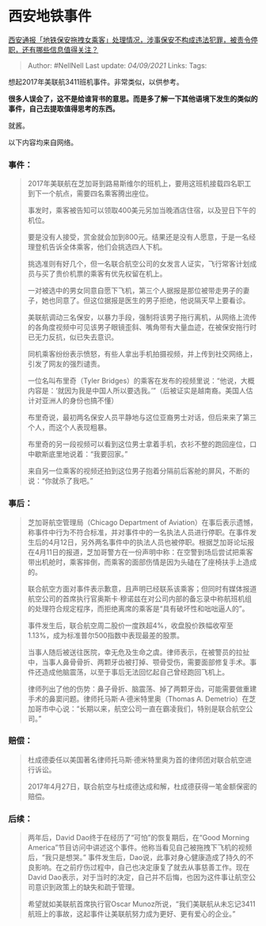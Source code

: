 # 西安地铁事件
[西安通报「地铁保安拖拽女乘客」处理情况，涉事保安不构成违法犯罪，被责令停职，还有哪些信息值得关注？](https://www.zhihu.com/question/484183679/answer/2099615547)

> Author: #NellNell
Last update: *04/09/2021*
Links:
Tags:

想起2017年美联航3411班机事件。非常类似，以供参考。

**很多人误会了，这不是给谁背书的意思。而是多了解一下其他语境下发生的类似的事件，自己去提取值得思考的东西。**

就酱。

以下内容均来自网络。

### 事件：

> 2017年美联航在芝加哥到路易斯维尔的班机上，要用这班机接载四名职工到下一个航点，需要四名乘客腾出座位。
>
> 事发时，乘客被告知可以领取400美元另加当晚酒店住宿，以及翌日下午的机位。
>
> 要是没有人接受，赏金就会加到800元。结果还是没有人愿意，于是一名经理登机告诉全体乘客，他们会挑选四人下机。
>
> 挑选准则有好几个，但一名联合航空公司的女发言人证实，飞行常客计划成员与买了贵价机票的乘客有优先权留在机上。
>
> 一对被选中的男女同意自愿下飞机，第三个人据报是那位被带走男子的妻子，她也同意了。但这位据报是医生的男子拒绝，他说隔天早上要看诊。
>
> 美联航调动三名保安，以暴力手段，强制将该男子拖行离机，从网络上流传的各角度视频中可见该男子眼镜歪斜、嘴角带有大量血迹，在被保安拖行时已无力反抗，似已失去意识。
>
> 同机乘客纷纷表示愤怒，有些人拿出手机拍摄视频，并上传到社交网络上，引发了网友的强烈谴责。
>
> 一位名叫布里奇（Tyler Bridges）的乘客在发布的视频里说：“他说，大概内容是：‘就因为我是中国人所以要选我。’”（后被证实是越南裔。美国人估计对亚洲人的身份也搞不懂）
>
> 布里奇说，最初两名保安人员平静地与这位亚裔男士对话，但后来来了第三个人，而这个人表现粗暴。
>
> 布里奇的另一段视频可以看到这位男士拿着手机，衣衫不整的跑回座位，口中歇斯底里地说着：“我要回家。”
>
> 来自另一位乘客的视频还拍到这位男子抱着分隔前后客舱的屏风，不断的说：“你就杀了我吧。”

### 事后：

> 芝加哥航空管理局（Chicago Department of Aviation）在事后表示遗憾，称事件中行为不符合标准，并对事件中的一名执法人员进行停职。在事件发生后的4月12日，另外两名事件中的执法人员也被停职。根据芝加哥论坛报在4月11日的报道，芝加哥警方在一份声明中称：在空警到场后尝试把乘客带出机舱时，乘客摔倒，而乘客的面部伤情是因为头磕在了座椅扶手上造成的。
>
> 联合航空方面对事件表示歉意，且声明已经联系该乘客；但同时有媒体报道航空公司的首席执行官奥斯卡·穆诺兹在对公司内部的备忘录中称航班机组的处理符合规定程序，而拒绝离席的乘客是“具有破坏性和咄咄逼人的”。
>
> 事件发生后，联合航空周二股价一度跌超4%，收盘股价跌幅收窄至1.13%，成为标准普尔500指数中表现最差的股票。
>
> 当事人随后被送往医院，幸无危及生命之虞。律师表示，在被警员的拉扯中，当事人鼻骨骨折、两颗牙齿被打掉、颚骨受伤，需要面部修复手术。事件还造成他脑震荡，以至于事后无法回忆起自己曾经跑回飞机上。
>
> 律师列出了他的伤势：鼻子骨折、脑震荡、掉了两颗牙齿，可能需要做重建手术的鼻窦问题。律师托马斯·A·德米特里奥（Thomas A. Demetrio）在芝加哥市中心说：“长期以来，航空公司一直在霸凌我们，特别是联合航空公司。”

### 赔偿：

> 杜成德委任以美国著名律师托马斯·德米特里奥为首的律师团对联合航空进行诉讼。
>
> 2017年4月27日，联合航空与杜成德达成和解，杜成德获得一笔金额保密的赔偿。

### 后续：

> 两年后，David Dao终于在经历了“可怕”的恢复期后，在“Good Morning America”节目访问中讲述这个事件。他称当看见自己被拖拽下飞机的视频后，“我只是想哭。” 事件发生后，Dao说，此事对身心健康造成了持久的不良影响。在之前疗伤过程中，自己也决定康复了就去从事慈善工作。现在David Dao表示，对于当时的决定，自己并不后悔，也因为这件事让航空公司意识到政策上的缺失和疏于管理。
>
> 希望就如美联航首席执行官Oscar Munoz所说，“我们美联航从未忘记3411航班上的事故，这起事件让美联航努力成为更好、更有爱心的企业。”
